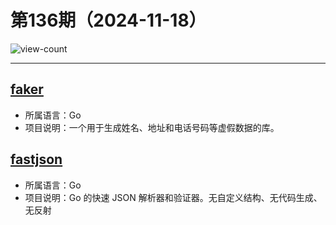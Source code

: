 # 第136期（2024-11-18）

![view-count](https://count.getloli.com/@xiaoxuan6-weekly-20241118)

---
## [faker](https://github.com/dmgk/faker)
- 所属语言：Go
- 项目说明：一个用于生成姓名、地址和电话号码等虚假数据的库。

## [fastjson](https://github.com/valyala/fastjson)
- 所属语言：Go
- 项目说明：Go 的快速 JSON 解析器和验证器。无自定义结构、无代码生成、无反射
